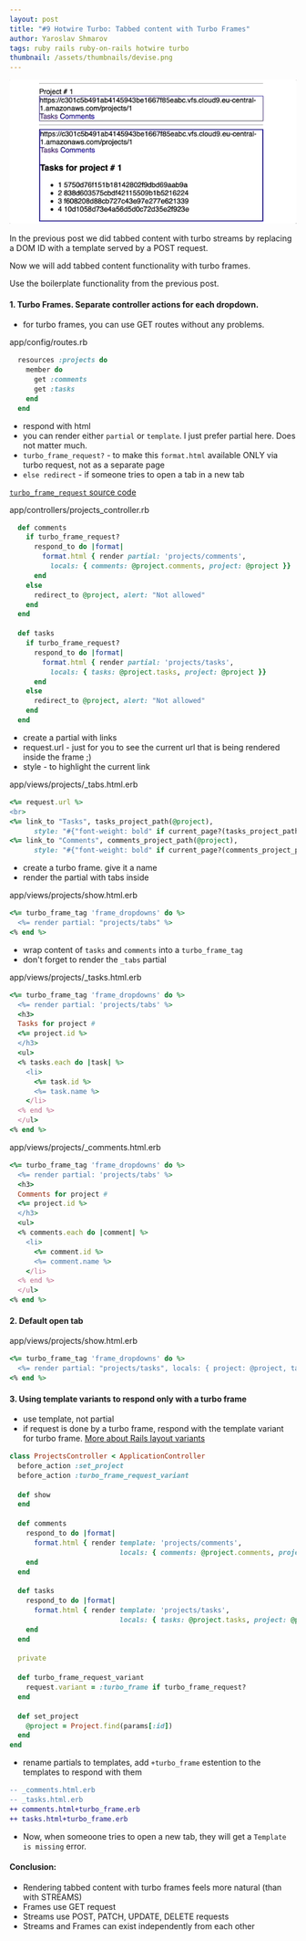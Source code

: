 ```yaml
---
layout: post
title: "#9 Hotwire Turbo: Tabbed content with Turbo Frames"
author: Yaroslav Shmarov
tags: ruby rails ruby-on-rails hotwire turbo
thumbnail: /assets/thumbnails/devise.png
---
```


![turbo-frames-tabs](assets/images/turbo-frames-tabs.gif)

In the previous post we did tabbed content with turbo streams by replacing a DOM ID with a template served by a POST request.

Now we will add tabbed content functionality with turbo frames.

Use the boilerplate functionality from the previous post.

#### 1. Turbo Frames. Separate controller actions for each dropdown.

* for turbo frames, you can use GET routes without any problems.

app/config/routes.rb
```ruby
  resources :projects do
    member do
      get :comments
      get :tasks
    end
  end
```

* respond with html
* you can render either `partial` or `template`. I just prefer partial here. Does not matter much.
* `turbo_frame_request?` - to make this `format.html` available ONLY via turbo request, not as a separate page
* `else redirect` - if someone tries to open a tab in a new tab

[`turbo_frame_request` source code](https://github.com/hotwired/turbo-rails/blob/main/app/controllers/turbo/frames/frame_request.rb#L21)

app/controllers/projects_controller.rb
```ruby
  def comments
    if turbo_frame_request?
      respond_to do |format|
        format.html { render partial: 'projects/comments',
          locals: { comments: @project.comments, project: @project }}
      end
    else
      redirect_to @project, alert: "Not allowed"
    end
  end

  def tasks
    if turbo_frame_request?
      respond_to do |format|
        format.html { render partial: 'projects/tasks',
          locals: { tasks: @project.tasks, project: @project }}
      end
    else
      redirect_to @project, alert: "Not allowed"
    end
  end
```

* create a partial with links
* request.url - just for you to see the current url that is being rendered inside the frame ;)
* style - to highlight the current link

app/views/projects/_tabs.html.erb
```ruby
<%= request.url %>
<br>
<%= link_to "Tasks", tasks_project_path(@project),
      style: "#{"font-weight: bold" if current_page?(tasks_project_path(@project))}" %>
<%= link_to "Comments", comments_project_path(@project),
      style: "#{"font-weight: bold" if current_page?(comments_project_path(@project))}" %>
```

* create a turbo frame. give it a name
* render the partial with tabs inside

app/views/projects/show.html.erb
```ruby
<%= turbo_frame_tag 'frame_dropdowns' do %>
  <%= render partial: "projects/tabs" %>
<% end %>
```

* wrap content of `tasks` and `comments` into a `turbo_frame_tag`
* don't forget to render the `_tabs` partial

app/views/projects/_tasks.html.erb
```ruby
<%= turbo_frame_tag 'frame_dropdowns' do %>
  <%= render partial: 'projects/tabs' %>
  <h3>
  Tasks for project #
  <%= project.id %>
  </h3>
  <ul>
  <% tasks.each do |task| %>
    <li>
      <%= task.id %>
      <%= task.name %>
    </li>
  <% end %>
  </ul>
<% end %>
```

app/views/projects/_comments.html.erb
```ruby
<%= turbo_frame_tag 'frame_dropdowns' do %>
  <%= render partial: 'projects/tabs' %>
  <h3>
  Comments for project #
  <%= project.id %>
  </h3>
  <ul>
  <% comments.each do |comment| %>
    <li>
      <%= comment.id %>
      <%= comment.name %>
    </li>
  <% end %>
  </ul>
<% end %>
```
#### 2. Default open tab

app/views/projects/show.html.erb
```ruby
<%= turbo_frame_tag 'frame_dropdowns' do %>
  <%= render partial: "projects/tasks", locals: { project: @project, tasks: @project.tasks } %>
<% end %>
```

#### 3. Using template variants to respond only with a turbo frame

* use template, not partial
* if request is done by a turbo frame, respond with the template variant for turbo frame. [More about Rails layout variants](https://guides.rubyonrails.org/layouts_and_rendering.html#the-variants-option)

```ruby
class ProjectsController < ApplicationController
  before_action :set_project
  before_action :turbo_frame_request_variant

  def show
  end

  def comments
    respond_to do |format|
      format.html { render template: 'projects/comments', 
                           locals: { comments: @project.comments, project: @project }}
    end
  end

  def tasks
    respond_to do |format|
      format.html { render template: 'projects/tasks', 
                           locals: { tasks: @project.tasks, project: @project }}
    end
  end

  private

  def turbo_frame_request_variant
    request.variant = :turbo_frame if turbo_frame_request?
  end

  def set_project
    @project = Project.find(params[:id])
  end
end
```

* rename partials to templates, add `+turbo_frame` estention to the templates to respond with them
```diff
-- _comments.html.erb
-- _tasks.html.erb
++ comments.html+turbo_frame.erb
++ tasks.html+turbo_frame.erb
```

* Now, when someoone tries to open a new tab, they will get a `Template is missing` error.

#### Conclusion:

* Rendering tabbed content with turbo frames feels more natural (than with STREAMS)
* Frames use GET request
* Streams use POST, PATCH, UPDATE, DELETE requests
* Streams and Frames can exist independently from each other
